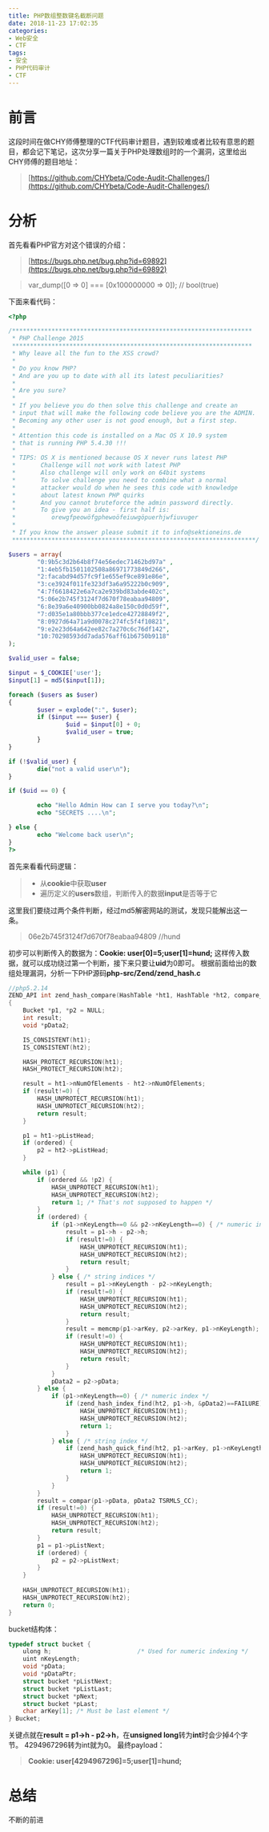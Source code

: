 ```yaml
---
title: PHP数组整数键名截断问题
date: 2018-11-23 17:02:35
categories:
- Web安全
- CTF
tags:
- 安全
- PHP代码审计
- CTF
---
```


<!--more-->

# 前言

这段时间在做CHY师傅整理的CTF代码审计题目，遇到较难或者比较有意思的题目，都会记下笔记，这次分享一篇关于PHP处理数组时的一个漏洞，这里给出CHY师傅的题目地址：
> [https://github.com/CHYbeta/Code-Audit-Challenges/](https://github.com/CHYbeta/Code-Audit-Challenges/)


# 分析
首先看看PHP官方对这个错误的介绍：
> [https://bugs.php.net/bug.php?id=69892](https://bugs.php.net/bug.php?id=69892)


>var_dump([0 => 0] === [0x100000000 => 0]); // bool(true)

下面来看代码：
```PHP
<?php

/*******************************************************************
 * PHP Challenge 2015
 *******************************************************************
 * Why leave all the fun to the XSS crowd?
 *
 * Do you know PHP?
 * And are you up to date with all its latest peculiarities?
 *
 * Are you sure?
 *
 * If you believe you do then solve this challenge and create an
 * input that will make the following code believe you are the ADMIN.
 * Becoming any other user is not good enough, but a first step.
 *
 * Attention this code is installed on a Mac OS X 10.9 system
 * that is running PHP 5.4.30 !!!
 *
 * TIPS: OS X is mentioned because OS X never runs latest PHP
 *       Challenge will not work with latest PHP
 *       Also challenge will only work on 64bit systems
 *       To solve challenge you need to combine what a normal
 *       attacker would do when he sees this code with knowledge
 *       about latest known PHP quirks
 *       And you cannot bruteforce the admin password directly.
 *       To give you an idea - first half is:
 *          orewgfpeowöfgphewoöfeiuwgöpuerhjwfiuvuger
 *
 * If you know the answer please submit it to info@sektioneins.de
 ********************************************************************/

$users = array(
        "0:9b5c3d2b64b8f74e56edec71462bd97a" ,
        "1:4eb5fb1501102508a86971773849d266",
        "2:facabd94d57fc9f1e655ef9ce891e86e",
        "3:ce3924f011fe323df3a6a95222b0c909",
        "4:7f6618422e6a7ca2e939bd83abde402c",
        "5:06e2b745f3124f7d670f78eabaa94809",
        "6:8e39a6e40900bb0824a8e150c0d0d59f",
        "7:d035e1a80bbb377ce1edce42728849f2",
        "8:0927d64a71a9d0078c274fc5f4f10821",
        "9:e2e23d64a642ee82c7a270c6c76df142",
        "10:70298593dd7ada576aff61b6750b9118"
);

$valid_user = false;

$input = $_COOKIE['user'];
$input[1] = md5($input[1]);

foreach ($users as $user)
{
        $user = explode(":", $user);
        if ($input === $user) {
                $uid = $input[0] + 0;
                $valid_user = true;
        }
}

if (!$valid_user) {
        die("not a valid user\n");
}

if ($uid == 0) {

        echo "Hello Admin How can I serve you today?\n";
        echo "SECRETS ....\n";

} else {
        echo "Welcome back user\n";
}
?>

```
首先来看看代码逻辑：
> * 从**cookie**中获取**user**
> * 遍历定义的**users**数组，判断传入的数据**input**是否等于它

这里我们要绕过两个条件判断，经过md5解密网站的测试，发现只能解出这一条。
> 06e2b745f3124f7d670f78eabaa94809      //hund

初步可以判断传入的数据为：**Cookie: user[0]=5;user[1]=hund;**
这样传入数据，就可以成功绕过第一个判断，接下来只要让**uid**为0即可。
根据前面给出的数组处理漏洞，分析一下PHP源码**php-src/Zend/zend_hash.c**
```C
//php5.2.14
ZEND_API int zend_hash_compare(HashTable *ht1, HashTable *ht2, compare_func_t compar, zend_bool ordered TSRMLS_DC)
{
	Bucket *p1, *p2 = NULL;
	int result;
	void *pData2;

	IS_CONSISTENT(ht1);
	IS_CONSISTENT(ht2);

	HASH_PROTECT_RECURSION(ht1); 
	HASH_PROTECT_RECURSION(ht2); 

	result = ht1->nNumOfElements - ht2->nNumOfElements;
	if (result!=0) {
		HASH_UNPROTECT_RECURSION(ht1); 
		HASH_UNPROTECT_RECURSION(ht2); 
		return result;
	}

	p1 = ht1->pListHead;
	if (ordered) {
		p2 = ht2->pListHead;
	}

	while (p1) {
		if (ordered && !p2) {
			HASH_UNPROTECT_RECURSION(ht1); 
			HASH_UNPROTECT_RECURSION(ht2); 
			return 1; /* That's not supposed to happen */
		}
		if (ordered) {
			if (p1->nKeyLength==0 && p2->nKeyLength==0) { /* numeric indices */
				result = p1->h - p2->h;
				if (result!=0) {
					HASH_UNPROTECT_RECURSION(ht1); 
					HASH_UNPROTECT_RECURSION(ht2); 
					return result;
				}
			} else { /* string indices */
				result = p1->nKeyLength - p2->nKeyLength;
				if (result!=0) {
					HASH_UNPROTECT_RECURSION(ht1); 
					HASH_UNPROTECT_RECURSION(ht2); 
					return result;
				}
				result = memcmp(p1->arKey, p2->arKey, p1->nKeyLength);
				if (result!=0) {
					HASH_UNPROTECT_RECURSION(ht1); 
					HASH_UNPROTECT_RECURSION(ht2); 
					return result;
				}
			}
			pData2 = p2->pData;
		} else {
			if (p1->nKeyLength==0) { /* numeric index */
				if (zend_hash_index_find(ht2, p1->h, &pData2)==FAILURE) {
					HASH_UNPROTECT_RECURSION(ht1); 
					HASH_UNPROTECT_RECURSION(ht2); 
					return 1;
				}
			} else { /* string index */
				if (zend_hash_quick_find(ht2, p1->arKey, p1->nKeyLength, p1->h, &pData2)==FAILURE) {
					HASH_UNPROTECT_RECURSION(ht1); 
					HASH_UNPROTECT_RECURSION(ht2); 
					return 1;
				}
			}
		}
		result = compar(p1->pData, pData2 TSRMLS_CC);
		if (result!=0) {
			HASH_UNPROTECT_RECURSION(ht1); 
			HASH_UNPROTECT_RECURSION(ht2); 
			return result;
		}
		p1 = p1->pListNext;
		if (ordered) {
			p2 = p2->pListNext;
		}
	}
	
	HASH_UNPROTECT_RECURSION(ht1); 
	HASH_UNPROTECT_RECURSION(ht2); 
	return 0;
}
```


bucket结构体：
```C
typedef struct bucket {
	ulong h;						/* Used for numeric indexing */
	uint nKeyLength;
	void *pData;
	void *pDataPtr;
	struct bucket *pListNext;
	struct bucket *pListLast;
	struct bucket *pNext;
	struct bucket *pLast;
	char arKey[1]; /* Must be last element */
} Bucket;
```
关键点就在**result = p1->h - p2->h**，在**unsigned long**转为**int**时会少掉4个字节。
4294967296转为int就为0。
最终payload：
> **Cookie: user[4294967296]=5;user[1]=hund;**


# 总结

不断的前进